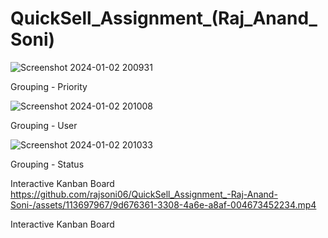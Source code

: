 # QuickSell_Assignment_(Raj_Anand_Soni)

![Screenshot 2024-01-02 200931](https://github.com/rajsoni06/QuickSell_Assignment_-Raj-Anand-Soni-/assets/113697967/cdc25570-0e2c-4216-a063-46e31b81832b)

Grouping - Priority

![Screenshot 2024-01-02 201008](https://github.com/rajsoni06/QuickSell_Assignment_-Raj-Anand-Soni-/assets/113697967/523d4466-f98e-4b8c-adbb-8f8baac87aa6)

Grouping - User

![Screenshot 2024-01-02 201033](https://github.com/rajsoni06/QuickSell_Assignment_-Raj-Anand-Soni-/assets/113697967/ceda157d-f861-46eb-810a-bd7063334417)

Grouping - Status

Interactive Kanban Board https://github.com/rajsoni06/QuickSell_Assignment_-Raj-Anand-Soni-/assets/113697967/9d676361-3308-4a6e-a8af-004673452234.mp4

Interactive Kanban Board


